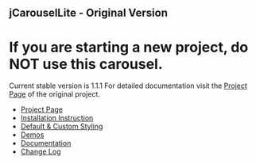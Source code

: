 ## jCarouselLite - Original Version

# If you are starting a new project, do NOT use this carousel.

Current stable version is 1.1.1
For detailed documentation visit the [Project Page](http://www.gmarwaha.com/jquery/jcarousellite/) of the original project.

* [Project Page](http://www.gmarwaha.com/jquery/jcarousellite/)
* [Installation Instruction](http://www.gmarwaha.com/jquery/jcarousellite/installation.php)
* [Default & Custom Styling](http://www.gmarwaha.com/jquery/jcarousellite/styling.php)
* [Demos](http://www.gmarwaha.com/jquery/jcarousellite/demo.php)
* [Documentation](http://www.gmarwaha.com/jquery/jcarousellite/documentation.php)
* [Change Log](http://www.gmarwaha.com/jquery/jcarousellite/change-log.php)

